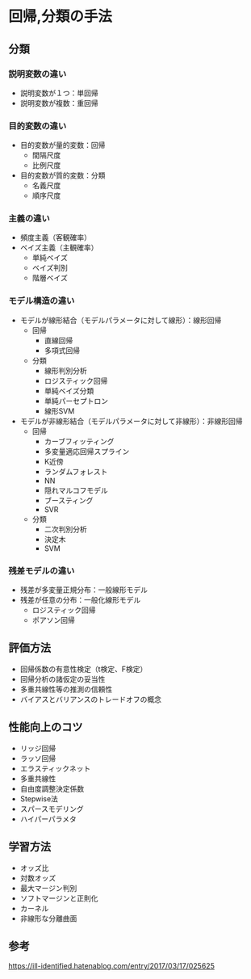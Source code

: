# 回帰,分類の手法

## 分類

### 説明変数の違い

- 説明変数が１つ：単回帰
- 説明変数が複数：重回帰

### 目的変数の違い

- 目的変数が量的変数：回帰
  - 間隔尺度
  - 比例尺度
- 目的変数が質的変数：分類
  - 名義尺度
  - 順序尺度

### 主義の違い

- 頻度主義（客観確率）
- ベイズ主義（主観確率）
  - 単純ベイズ
  - ベイズ判別
  - 階層ベイズ

### モデル構造の違い

- モデルが線形結合（モデルパラメータに対して線形）：線形回帰
  - 回帰
    - 直線回帰
    - 多項式回帰
  - 分類
    - 線形判別分析
    - ロジスティック回帰
    - 単純ベイズ分類
    - 単純パーセプトロン
    - 線形SVM
- モデルが非線形結合（モデルパラメータに対して非線形）：非線形回帰
  - 回帰
    - カーブフィッティング
    - 多変量適応回帰スプライン
    - K近傍
    - ランダムフォレスト
    -	NN
    - 隠れマルコフモデル
    - ブースティング
    - SVR
  - 分類
    - 二次判別分析
    - 決定木
    - SVM

### 残差モデルの違い

- 残差が多変量正規分布：一般線形モデル
- 残差が任意の分布：一般化線形モデル
  - ロジスティック回帰
  - ポアソン回帰

## 評価方法

- 回帰係数の有意性検定（t検定、F検定）
- 回帰分析の諸仮定の妥当性
- 多重共線性等の推測の信頼性
- バイアスとバリアンスのトレードオフの概念

## 性能向上のコツ

- リッジ回帰
- ラッソ回帰
- エラスティックネット
- 多重共線性
- 自由度調整決定係数
- Stepwise法
- スパースモデリング
- ハイパーパラメタ

## 学習方法

- オッズ比
- 対数オッズ
- 最大マージン判別
- ソフトマージンと正則化
- カーネル
- 非線形な分離曲面

## 参考

https://ill-identified.hatenablog.com/entry/2017/03/17/025625


